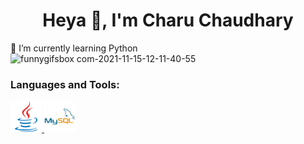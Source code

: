 <h1 align="center">Heya 👾, I'm Charu Chaudhary </h1>

 👣 I’m currently learning Python                                      
 ![funnygifsbox com-2021-11-15-12-11-40-55](https://user-images.githubusercontent.com/115482202/195033163-1458ee40-f1f4-4cb4-b2ec-f7c9299257b3.gif)
 
<h3 align="left">Languages and Tools:</h3>
<a href="https://www.java.com" target="_blank" rel="noreferrer"> <img src="https://raw.githubusercontent.com/devicons/devicon/master/icons/java/java-original.svg" alt="java" width="50" height="50"/> </a>
<a href="https://www.mysql.com/" target="_blank" rel="noreferrer"> <img src="https://raw.githubusercontent.com/devicons/devicon/master/icons/mysql/mysql-original-wordmark.svg" alt="mysql" width="50" height="50"/> </a> </p>
 
